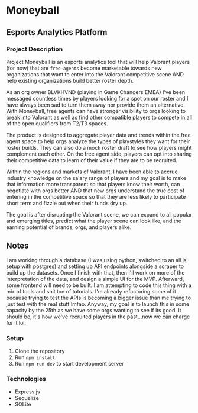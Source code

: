 # Moneyball

## Esports Analytics Platform
### Project Description

Project Moneyball is an esports analytics tool that will help Valorant players (for now) that are `free-agents` become marketable towards new organizations that want to enter into the Valorant competitive scene AND help existing organizations build better roster depth.

As an org owner BLVKHVND (playing in Game Changers EMEA) I've been messaged countless times by players looking for a spot on our roster and I have always been sad to turn them away nor provide them an alternative. With Moneyball, free agents can have stronger visibility to orgs looking to break into Valorant as well as find other compatible players to compete in all of the open qualifiers from T2/T3 spaces.

The product is designed to aggregate player data and trends within the free agent space to help orgs analyze the types of playstyles they want for their roster builds. They can also do a mock roster draft to see how players might complement each other. On the free agent side, players can opt into sharing their competitive data to learn of their value if they are to be recruited.

Within the regions and markets of Valorant, I have been able to accrue industry knowledge on the salary range of players and my goal is to make that information more transparent so that players know their worth, can negotiate with orgs better AND that new orgs understand the true cost of entering in the competitive space so that they are less likely to participate short term and fizzle out when their funds dry up.

<aside>
The goal is after disrupting the Valorant scene, we can expand to all popular and emerging titles, predict what the player scene can look like, and the earning potential of brands, orgs, and players alike. 
</aside>

## Notes
I am working through a database (I was using python, switched to an all js setup with postgres) and setting up API endpoints alongside a scraper to build up the datasets. Once I finish with that, then I'll work on more of the interpretation of the data, and design a simple UI for the MVP. Afterward, some frontend will need to be built. I am attempting to code this thing with a mix of tools and shit ton of tutorials. I'm already refactoring some of it because trying to test the APIs is becoming a bigger issue than me trying to just test with the real stuff lmfao. Anyway, my goal is to launch this in some capacity by the 25th as we have some orgs wanting to see if its good. It should be, it's how we've recruited players in the past...now we can charge for it lol.

### Setup
1. Clone the repository
2. Run `npm install`
3. Run `npm run dev` to start development server

### Technologies
- Express.js
- Sequelize
- SQLite
